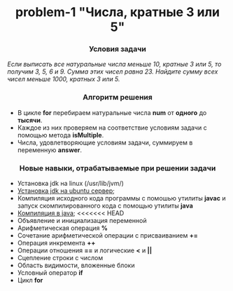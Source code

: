 <div id="header" align="center">
    <h1>problem-1 "Числа, кратные 3 или 5"</h1>
</div>

<div id="header" align="center">
    <h3>Условия задачи</h3>
</div>

*Если выписать все натуральные числа меньше 10, кратные 3 или 5, то получим 3, 5, 6 и 9. Сумма этих чисел равна 23.
Найдите сумму всех чисел меньше 1000, кратных 3 или 5.*

<div id="header" align="center">
    <h3>Алгоритм решения</h3>
</div>

* В цикле **for** перебираем натуральные числа **num** от **одного** до **тысячи**.
* Каждое из них проверяем на соответствие условиям задачи с помощью метода **isMultiple**.
* Числа, удовлетворяющие условиям задачи, суммируем в переменную **answer**.

<div id="header" align="center">
    <h3>Новые навыки, отрабатываемые при решении задачи</h3>
</div>

* Установка jdk на linux (/usr/lib/jvm/)
* [Установка jdk на ubuntu сервер](/doc-files/java/java-installation.md);
* Компиляция исходного кода программы с помошью утилиты **javac** и запуск скомпилированного кода с помощью утилиты **java**
* [Компиляция в java](/doc-files/java/compilation-in-java.md);
<<<<<<< HEAD
* Объявление и инициализация переменной
* Арифметическая операция **%**
* Сочетание арифметической операции с присваиванием **+=**
* Операция инкремента **++**
* Операции отношения **==** и логические **<** и **||**
* Сцепление строки с числом
* Область видимости, вложенные блоки
* Условный оператор **if**
* Цикл **for**
